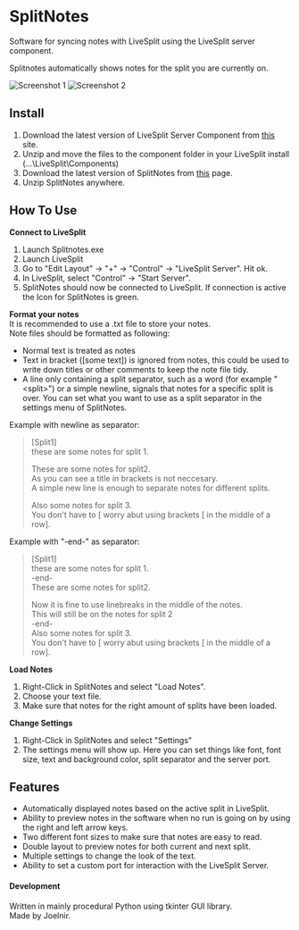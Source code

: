 # SplitNotes
Software for syncing notes with LiveSplit using the LiveSplit server component.  
  
Splitnotes automatically shows notes for the split you are currently on.  

![Screenshot 1](http://i.imgur.com/CMlF2pj.png) 
![Screenshot 2](http://i.imgur.com/4Ei2IiJ.png)

## Install
1. Download the latest version of LiveSplit Server Component from [this](https://github.com/LiveSplit/LiveSplit.Server/releases) site.
2. Unzip and move the files to the component folder in your LiveSplit install (...\LiveSplit\Components)
3. Download the latest version of SplitNotes from [this](https://github.com/joelnir/SplitNotes/releases) page.
4. Unzip SplitNotes anywhere.

## How To Use  
**Connect to LiveSplit**  
1. Launch Splitnotes.exe  
2. Launch LiveSplit  
3. Go to "Edit Layout" -> "+" -> "Control" -> "LiveSplit Server". Hit ok. 
4. In LiveSplit, select "Control" -> "Start Server".  
5. SplitNotes should now be connected to LiveSplit. If connection is active the Icon for SplitNotes is green.  

**Format your notes**  
It is recommended to use a .txt file to store your notes.  
Note files should be formatted as following:
  
* Normal text is treated as notes
* Text in bracket ([some text]) is ignored from notes, this could be used to write down titles or other comments to keep the note file tidy.
* A line only containing a split separator, such as a word (for example "\<split\>") or a simple newline, signals that notes for a specific split is over. You can set what you want to use as a split separator in the settings menu of SplitNotes.
  
Example with newline as separator:  
  
>[Split1]  
>these are some notes for split 1.  
>  
>These are some notes for split2.  
>As you can see a title in brackets is not neccesary.  
>A simple new line is enough to separate notes for different splits.  
>  
>Also some notes for split 3.  
>You don't have to [ worry abut using brackets [ in the middle  of a row].  

Example with "-end-" as separator:  
  
>[Split1]  
>these are some notes for split 1.  
>-end-  
>These are some notes for split2.  
>  
>Now it is fine to use linebreaks in the middle of the notes.  
>This will still be on the notes for split 2  
>-end-  
>Also some notes for split 3.  
>You don't have to [ worry abut using brackets [ in the middle  of a row].  
  
**Load Notes**  
1. Right-Click in SplitNotes and select "Load Notes".  
2. Choose your text file.  
3. Make sure that notes for the right amount of splits have been loaded.  
  
**Change Settings**  
1. Right-Click in SplitNotes and select "Settings"  
2. The settings menu will show up. Here you can set things like font, font size, text and background color, split separator and the server port. 
  
## Features  
  
* Automatically displayed notes based on the active split in LiveSplit.
* Ability to preview notes in the software when no run is going on by using the right and left arrow keys.
* Two different font sizes to make sure that notes are easy to read.
* Double layout to preview notes for both current and next split.
* Multiple settings to change the look of the text.
* Ability to set a custom port for interaction with the LiveSplit Server.

#### Development
Written in mainly procedural Python using tkinter GUI library.  
Made by Joelnir.
